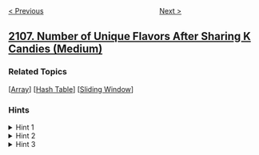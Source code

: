 <!--|This file generated by command(leetcode description); DO NOT EDIT.    |-->
<!--+----------------------------------------------------------------------+-->
<!--|@author    awesee <openset.wang@gmail.com>                           |-->
<!--|@link      https://github.com/awesee                                 |-->
<!--|@home      https://github.com/awesee/leetcode                        |-->
<!--+----------------------------------------------------------------------+-->

[< Previous](../maximum-fruits-harvested-after-at-most-k-steps "Maximum Fruits Harvested After at Most K Steps")
　　　　　　　　　　　　　　　　
[Next >](../find-first-palindromic-string-in-the-array "Find First Palindromic String in the Array")

## [2107. Number of Unique Flavors After Sharing K Candies (Medium)](https://leetcode.com/problems/number-of-unique-flavors-after-sharing-k-candies "")



### Related Topics
  [[Array](../../tag/array/README.md)]
  [[Hash Table](../../tag/hash-table/README.md)]
  [[Sliding Window](../../tag/sliding-window/README.md)]

### Hints
<details>
<summary>Hint 1</summary>
For every group of k consecutive candies, count the number of unique flavors not inside that group. Return the largest number of unique flavors.
</details>

<details>
<summary>Hint 2</summary>
When calculating an adjacent group of k consecutive candies, can you use some of your previous calculations?
</details>

<details>
<summary>Hint 3</summary>
Use a sliding window where the window is the group of k consecutive candies you are sharing. Use a hash map to store the number of candies of each type you can keep.
</details>
